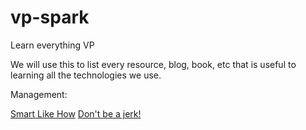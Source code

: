 # vp-spark
Learn everything VP

We will use this to list every resource, blog, book, etc that is useful to learning all the technologies we use. 

Management: 

<a href="http://www.smartlikehow.com/">Smart Like How</a>
<a href="http://www.smartlikehow.com/blog-native/2015/12/15/pr12xc5bsjyjbp2fhkj0rre01gewl4">Don't be a jerk!</a>
